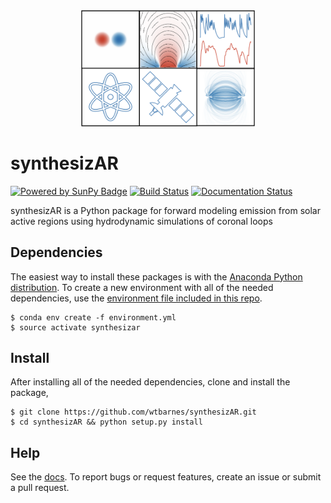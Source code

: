 <div align="center">
  <img src="docs/_static/synthesizar_logo.png" width=55%><br>
</div>

# synthesizAR
[![Powered by SunPy Badge]( http://img.shields.io/badge/powered%20by-SunPy-orange.svg?style=flat)](http://www.sunpy.org)
[![Build Status](https://travis-ci.org/wtbarnes/synthesizAR.svg?branch=master)](https://travis-ci.org/wtbarnes/synthesizAR)
[![Documentation Status](http://readthedocs.org/projects/synthesizar/badge/?version=latest)](http://synthesizar.readthedocs.io/en/latest/?badge=latest)


synthesizAR is a Python package for forward modeling emission from solar active regions using hydrodynamic simulations of coronal loops

## Dependencies
The easiest way to install these packages is with the [Anaconda Python distribution](https://www.anaconda.com/distribution/). To create a new environment with all of the needed dependencies, use the [environment file included in this repo](environment.yml).
```
$ conda env create -f environment.yml
$ source activate synthesizar
```

## Install
After installing all of the needed dependencies, clone and install the package,
```shell
$ git clone https://github.com/wtbarnes/synthesizAR.git
$ cd synthesizAR && python setup.py install
```

## Help
See the [docs](http://synthesizar.readthedocs.io). To report bugs or request features, create an issue or submit a pull request.